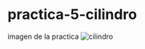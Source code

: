 # practica-5-cilindro
imagen de la practica
![cilindro](https://github.com/OswaldoSanchez144/practica-5-cilindro/assets/148667577/3d7837ba-9853-4376-ae11-fb086d27395c)
